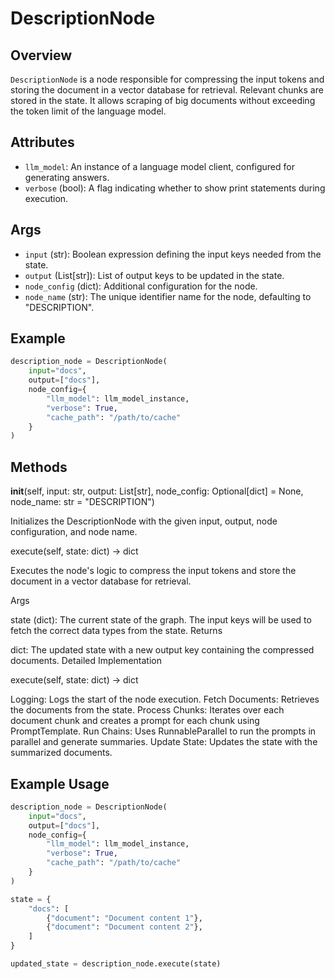 # DescriptionNode

## Overview

`DescriptionNode` is a node responsible for compressing the input tokens and storing the document in a vector database for retrieval. Relevant chunks are stored in the state. It allows scraping of big documents without exceeding the token limit of the language model.

## Attributes

- `llm_model`: An instance of a language model client, configured for generating answers.
- `verbose` (bool): A flag indicating whether to show print statements during execution.

## Args

- `input` (str): Boolean expression defining the input keys needed from the state.
- `output` (List[str]): List of output keys to be updated in the state.
- `node_config` (dict): Additional configuration for the node.
- `node_name` (str): The unique identifier name for the node, defaulting to "DESCRIPTION".

## Example

```python
description_node = DescriptionNode(
    input="docs",
    output=["docs"],
    node_config={
        "llm_model": llm_model_instance,
        "verbose": True,
        "cache_path": "/path/to/cache"
    }
)
```
## Methods

__init__(self, input: str, output: List[str], node_config: Optional[dict] = None, node_name: str = "DESCRIPTION")

Initializes the DescriptionNode with the given input, output, node configuration, and node name.

execute(self, state: dict) -> dict

Executes the node's logic to compress the input tokens and store the document in a vector database for retrieval.

Args

state (dict): The current state of the graph. The input keys will be used to fetch the correct data types from the state.
Returns

dict: The updated state with a new output key containing the compressed documents.
Detailed Implementation

execute(self, state: dict) -> dict

Logging: Logs the start of the node execution.
Fetch Documents: Retrieves the documents from the state.
Process Chunks: Iterates over each document chunk and creates a prompt for each chunk using PromptTemplate.
Run Chains: Uses RunnableParallel to run the prompts in parallel and generate summaries.
Update State: Updates the state with the summarized documents.

## Example Usage

```python
description_node = DescriptionNode(
    input="docs",
    output=["docs"],
    node_config={
        "llm_model": llm_model_instance,
        "verbose": True,
        "cache_path": "/path/to/cache"
    }
)

state = {
    "docs": [
        {"document": "Document content 1"},
        {"document": "Document content 2"},
    ]
}

updated_state = description_node.execute(state)
```